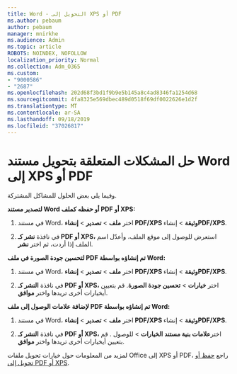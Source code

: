 ```yaml
---
title: Word - التحويل إلى XPS أو PDF
ms.author: pebaum
author: pebaum
manager: mnirkhe
ms.audience: Admin
ms.topic: article
ROBOTS: NOINDEX, NOFOLLOW
localization_priority: Normal
ms.collection: Adm_O365
ms.custom:
- "9000586"
- "2687"
ms.openlocfilehash: 202d68f3bd1f9b9e5b145a8c4ad8346fa1254d68
ms.sourcegitcommit: 4fa8325e569dbec489d0518f69df0022626e1d2f
ms.translationtype: MT
ms.contentlocale: ar-SA
ms.lasthandoff: 09/18/2019
ms.locfileid: "37026817"
---
```

# <a name="resolve-issues-converting-a-word-document-to-xps-or-pdf"></a>حل المشكلات المتعلقة بتحويل مستند Word إلى XPS أو PDF

وفيما يلي بعض الحلول للمشاكل المشتركة. 

**لتصدير مستند Word أو حفظه كملف PDF أو XPS:**

1. في مستند Word، اختر **ملف** > **تصدير** > **إنشاء PDF/XPS وثيقة** > إنشاء**PDF/XPS**.

2. في نافذة **نشر كـ PDF أو XPS،** استعرض للوصول إلى موقع الملف، وأعدّل اسم الملف إذا أردت، ثم اختر **نشر**.

**لتحسين جودة الصورة في ملف PDF تم إنشاؤه بواسطة Word:**

1. في مستند Word، اختر **ملف** > **تصدير** > **إنشاء PDF/XPS وثيقة** > إنشاء**PDF/XPS**.

2. في نافذة **النشر كـ PDF أو XPS،** اختر **خيارات** > **تحسين جودة الصورة**. قم بتعيين أيخيارات أخرى تريدها واختر **موافق**. 

**لإضافة علامات الوصول إلى ملف PDF تم إنشاؤه بواسطة Word:**
 
1. في مستند Word، اختر **ملف** > **تصدير** > **إنشاء PDF/XPS وثيقة** > إنشاء**PDF/XPS**.

2. في نافذة **النشر كـ PDF أو XPS،** اختر**علامات بنية مستند** **الخيارات** > للوصول . قم بتعيين أيخيارات أخرى تريدها واختر **موافق**.

لمزيد من المعلومات حول خيارات تحويل ملفات Office إلى XPS أو PDF، راجع [حفظ أو تحويل إلى PDF أو XPS](https://support.office.com/article/d85416c5-7d77-4fd6-a216-6f4bf7c7c110).